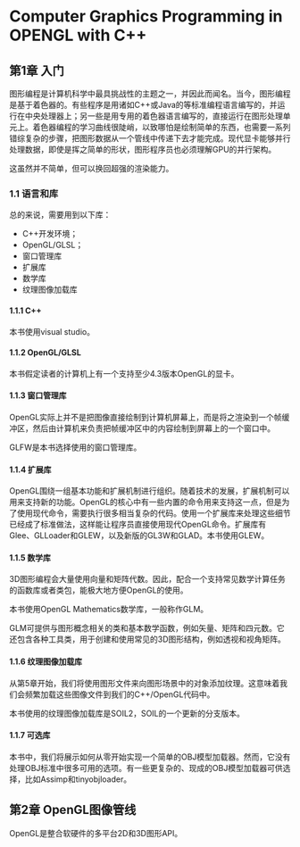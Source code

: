 # Computer Graphics Programming in OPENGL with C++

## 第1章 入门

图形编程是计算机科学中最具挑战性的主题之一，并因此而闻名。当今，图形编程是基于着色器的。有些程序是用诸如C++或Java的等标准编程语言编写的，并运行在中央处理器上；另一些是用专用的着色器语言编写的，直接运行在图形处理单元上。着色器编程的学习曲线很陡峭，以致哪怕是绘制简单的东西，也需要一系列错综复杂的步骤，把图形数据从一个管线中传递下去才能完成。现代显卡能够并行处理数据，即使是挥之简单的形状，图形程序员也必须理解GPU的并行架构。

这虽然并不简单，但可以换回超强的渲染能力。

### 1.1 语言和库

总的来说，需要用到以下库：

- C++开发环境；
- OpenGL/GLSL；
- 窗口管理库
- 扩展库
- 数学库
- 纹理图像加载库

#### 1.1.1 C++

本书使用visual studio。

#### 1.1.2 OpenGL/GLSL

本书假定读者的计算机上有一个支持至少4.3版本OpenGL的显卡。

#### 1.1.3 窗口管理库

OpenGL实际上并不是把图像直接绘制到计算机屏幕上，而是将之渲染到一个帧缓冲区，然后由计算机来负责把帧缓冲区中的内容绘制到屏幕上的一个窗口中。

GLFW是本书选择使用的窗口管理库。

#### 1.1.4 扩展库

OpenGL围绕一组基本功能和扩展机制进行组织。随着技术的发展，扩展机制可以用来支持新的功能。OpenGL的核心中有一些内置的命令用来支持这一点，但是为了使用现代命令，需要执行很多相当复杂的代码。使用一个扩展库来处理这些细节已经成了标准做法，这样能让程序员直接使用现代OpenGL命令。扩展库有Glee、GLLoader和GLEW，以及新版的GL3W和GLAD。本书使用GLEW。

#### 1.1.5 数学库

3D图形编程会大量使用向量和矩阵代数。因此，配合一个支持常见数学计算任务的函数库或者类包，能极大地方便OpenGL的使用。

本书使用OpenGL Mathematics数学库，一般称作GLM。

GLM可提供与图形概念相关的类和基本数学函数，例如矢量、矩阵和四元数。它还包含各种工具类，用于创建和使用常见的3D图形结构，例如透视和视角矩阵。

#### 1.1.6 纹理图像加载库

从第5章开始，我们将使用图形文件来向图形场景中的对象添加纹理。这意味着我们会频繁加载这些图像文件到我们的C++/OpenGL代码中。

本书使用的纹理图像加载库是SOIL2，SOIL的一个更新的分支版本。

#### 1.1.7 可选库

本书中，我们将展示如何从零开始实现一个简单的OBJ模型加载器。然而，它没有处理OBJ标准中很多可用的选项。有一些更复杂的、现成的OBJ模型加载器可供选择，比如Assimp和tinyobjloader。

## 第2章 OpenGL图像管线

OpenGL是整合软硬件的多平台2D和3D图形API。
